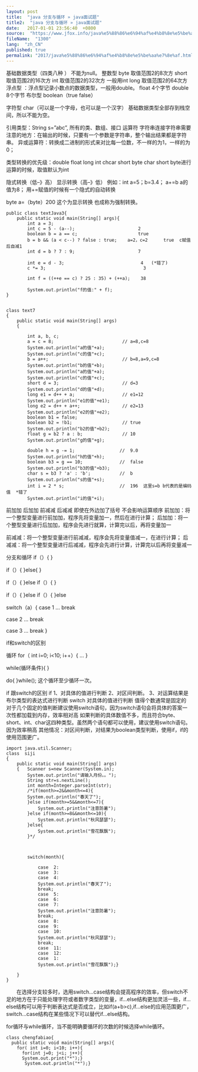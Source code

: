 ```yaml
---
layout: post
title:  "java 分支与循环 » java面试题"
title2:  "java 分支与循环 » java面试题"
date:   2017-01-01 23:56:40  +0800
source:  "https://www.jfox.info/java%e5%88%86%e6%94%af%e4%b8%8e%e5%be%aa%e7%8e%af.html"
fileName:  "1300"
lang:  "zh_CN"
published: true
permalink: "2017/java%e5%88%86%e6%94%af%e4%b8%8e%e5%be%aa%e7%8e%af.html"
---
```


基础数据类型（四类八种 ） 不能为null。
整数型 byte 取值范围2的8次方
short 取值范围2的16次方
int 取值范围2的32次方 一般用int
long 取值范围2的64次方
浮点型 ：浮点型记录小数点的数据类型，一般用double。
float 4个字节 
double 8个字节
布尔型 
boolean（true false）

 字符型
char（可以是一个字母，也可以是一个汉字）
基础数据类型全部存到栈空间，所以不能为空。

引用类型：String s=”abc”,
所有的类、数组、接口
运算符 字符串连接字符串需要注意的地方：在输出的时候，只要有一个参数是字符串，整个输出结果都是字符串。 
异或运算符：转换成二进制的形式来对比每一位数，不一样的为1，一样的为0；

类型转换的优先级：double float long int chcar short byte
char short byte进行运算的时候，取值默认为int

 隐式转换（低–》高） 显示转换（高–》低）
例如：int a=5；b=3.4；
a+=b a的值为8； 用+=赋值的时候有一个隐式的自动转换

 byte a=（byte）200 这个为显示转换 也成称为强制转换。

    public class textJava3{
        public static void main(String[] args){
            int a = 3;
    		int c = 5 - (a--);                        2
    		boolean b = a == c;                       true
    		b = b && (a < c--) ? false : true;    a=2，c=2      true  c赋值后自减1
    		int d = b ? 7 : 9;                        7
    
    		int e = d - 3;                             4   (*错了)
    		c *= 3;                                     3
    		
    		int f = ((++e == c) ? 25 : 35) + (++a);    38
    
    		System.out.println("f的值:" + f);
    }
    

    class text7 
    {
    	public static void main(String[] args) 
    	{
    		
    		int a, b, c;
    		a = c = 8;                          // a=8,c=8
    		System.out.println("a的值"+a);
    		System.out.println("c的值"+c);
    		b = a++;                            // b=8,a=9,c=8
    		System.out.println("b的值"+b);
    		System.out.println("a的值"+a);
    		System.out.println("c的值"+c);
    		short d = 3;                        // d=3
    		System.out.println("d的值"+d);
    		long e1 = d++ + a;                  // e1=12
    		System.out.println("e1的值"+e1);
    		long e2 = d++ + a++;                // e2=13
    		System.out.println("e2的值"+e2);
    		boolean b1 = false;
    		boolean b2 = !b1;                   // true
    		System.out.println("b2的值"+b2);
    		float g = b2 ? a : b;               // 10
    		System.out.println("g的值"+g);
    
    		double h = g -= 1;                 //  9.0
    		System.out.println("h的值"+h);
    		boolean b3 = g == 10;              //  false
    		System.out.println("b3的值"+b3);
    		char s = b3 ? 'a' : 'b';           //  b
    		System.out.println("s的值"+s);
    		int i = 2 * s;                     //  196  这里s=b b代表的是编码值  *错了
    		System.out.println("i的值"+i);
    

前加加 后加加 前减减 后减减 即使在外边加了括号 不会影响运算顺序 
前加加：将一个整型变量进行前加加，程序先将变量加一，然后在进行计算；
后加加：将一个整型变量进行后加加，程序会先进行就算，计算完以后，再将变量加一

前减减：将一个整型变量进行前减减，程序会先将变量值减一，在进行计算；
后减减：将一个整型变量进行后减减，程序会先进行计算，计算完以后再将变量减一

 分支和循环
if（）{
}

 if（）{
}else{
}

 if（）{
}else if（）{
}

 if（）{
}else if（）{
}else

 switch（a）{
case 1
…
break

 case 2
…
break

 case 3
…
break
}

 if和switch的区别

循环
for（ int i=0; i<10; i++）{
…
}

 while(循环条件){
}

 do{
}while(); 这个循环至少循环一次。

if 跟switch的区别
if 
1、对具体的值进行判断
2、对区间判断。
3、对运算结果是布尔类型的表达式进行判断
switch 
对具体的值进行判断
值得个数通常是固定的
对于几个固定的值判断建议使用switch语句，因为switch语句会将具体的答案一次性都加载到内存，效率相对高
如果判断的具体数值不多，而且符合byte、short、int、char这四种类型。虽然两个语句都可以使用，建议使用switch语句。因为效率稍高
其他情况：对区间判断，对结果为boolean类型判断，使用if，if的使用范围更广。

    import java.util.Scanner;
    class  siji
    {
    	public static void main(String[] args) 
    	{   Scanner s=new Scanner(System.in);
    	    System.out.println("请输入月份。。");
    		String str=s.nextLine();
    		int month=Integer.parseInt(str);
    		/*if(month>=2&&month<=4){
    		System.out.println("春天了");
    		}else if(month>=5&&month<=7){
    			System.out.println("注意防暑");
    		}else if(month>=8&&month<=10){
    			System.out.println("秋风瑟瑟");
    		}else{
    			System.out.println("雪花飘飘");
    		}*/
    
    
    
    		switch(month){
    		   
    			case  2:
    			case  3:
                case  4:
    			System.out.println("春天了");
    			break;
    			case  5:
    			case  6:
                case  7:
    			System.out.println("注意防暑");
    			break;
    			case  8:
    			case  9:
                case  10:
    			System.out.println("秋风瑟瑟");
    			break;
    			case  11:
    			case  12:
                case  1:
    			System.out.println("雪花飘飘");}
    		
    	}
    }
    

　　在选择分支较多时，选用switch…case结构会提高程序的效率，但switch不足的地方在于只能处理字符或者数字类型的变量，if…else结构更加灵活一些，if…else结构可以用于判断表达式是否成立，比如if(a+b>c),if…else的应用范围更广，switch…case结构在某些情况下可以替代if…else结构。

for循环与while循环，当不能明确要循环的次数的时候选择while循环。

    class chengfabiao{
      public static void main(String[] args){
        for( int i=0; i<10; i++){
    	  for(int j=0; j<i; j++){
    	  System.out.print("*");}
    	   System.out.println("*");}
